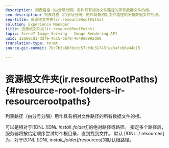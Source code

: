 ```yaml
---
description: 列表路径（由分号分隔）用作具有相对文件路径的所有数据文件的根。
seo-description: 列表路径（由分号分隔）用作具有相对文件路径的所有数据文件的根。
seo-title: 资源根文件夹(ir.resourceRootPaths)
solution: Experience Manager
title: 资源根文件夹(ir.resourceRootPaths)
topic: Scene7 Image Serving - Image Rendering API
uuid: a2a8ecd1-ddfe-46c5-bb70-4640e0992de8
translation-type: tm+mt
source-git-commit: 7bc7b3a86fbcdc57cfdc31745fae3afc06e44b15

---
```



# 资源根文件夹(ir.resourceRootPaths){#resource-root-folders-ir-resourcerootpaths}

列表路径（由分号分隔）用作具有相对文件路径的所有数据文件的根。

可以是相对于[!DNL *[!DNL install_folder]*]的绝对路径或路径。 指定多个路径后，服务器将按给定顺序尝试每个根目录，直到找到文件。 默认 [!DNL ./ resources]为，对于[!DNL *[!DNL install_folder]*/resources]的默认根路径。
